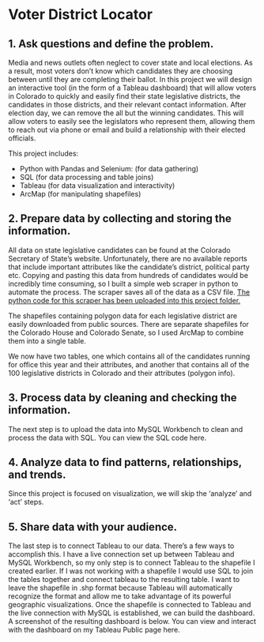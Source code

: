 # Voter District Locator


## **1. Ask questions and define the problem.**

Media and news outlets often neglect to cover state and local elections. As a result, most voters don’t know which candidates they are choosing between until they are completing their ballot. In this project we will design an interactive tool (in the form of a Tableau dashboard) that will allow voters in Colorado to quickly and easily find their state legislative districts, the candidates in those districts, and their relevant contact information. After election day, we can remove the all but the winning candidates. This will allow voters to easily see the legislators who represent them, allowing them to reach out via phone or email and build a relationship with their elected officials.

This project includes:

- Python with Pandas and Selenium: (for data gathering)
- SQL (for data processing and table joins)
- Tableau (for data visualization and interactivity)
- ArcMap (for manipulating shapefiles)

## **2. Prepare data by collecting and storing the information.**

All data on state legislative candidates can be found at the Colorado Secretary of State’s website. Unfortunately, there are no available reports that include important attributes like the candidate’s district, political party etc. Copying and pasting this data from hundreds of candidates would be incredibly time consuming, so I built a simple web scraper in python to automate the process. The scraper saves all of the data as a CSV file. [The python code for this scraper has been uploaded into this project folder.](https://github.com/jonbig/Data_Science_Portfolio/blob/main/data_visualization_projects/voting_district_locater/candidate_data_scraper.py)

The shapefiles containing polygon data for each legislative district are easily downloaded from public sources. There are separate shapefiles for the Colorado House and Colorado Senate, so I used ArcMap to combine them into a single table.

We now have two tables, one which contains all of the candidates running for office this year and their attributes, and another that contains all of the 100 legislative districts in Colorado and their attributes (polygon info).

## **3. Process data by cleaning and checking the information.**

The next step is to upload the data into MySQL Workbench to clean and process the data with SQL. You can view the SQL code here.

## **4. Analyze data to find patterns, relationships, and trends.**

Since this project is focused on visualization, we will skip the ‘analyze’ and ‘act’ steps.

## **5. Share data with your audience.**

The last step is to connect Tableau to our data. There’s a few ways to accomplish this. I have a live connection set up between Tableau and MySQL Workbench, so my only step is to connect Tableau to the shapefile I created earlier. If I was not working with a shapefile I would use SQL to join the tables together and connect tableau to the resulting table. I want to leave the shapefile in .shp format because Tableau will automatically recognize the format and allow me to take advantage of its powerful geographic visualizations. Once the shapefile is connected to Tableau and the live connection with MySQL is established, we can build the dashboard. A screenshot of the resulting dashboard is below. You can view and interact with the dashboard on my Tableau Public page here.

